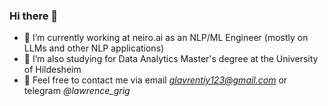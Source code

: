 ### Hi there 👋

- 🔭 I’m currently working at neiro.ai as an NLP/ML Engineer (mostly on LLMs and other NLP applications)
- 🌱 I’m also studying for Data Analytics Master's degree at the University of Hildesheim
- 💬 Feel free to contact me via email *glavrentiy123@gmail.com* or telegram *@lawrence_grig*

<!--
**LawrenceGrigoryan/LawrenceGrigoryan** is a ✨ _special_ ✨ repository because its `README.md` (this file) appears on your GitHub profile.

Here are some ideas to get you started:

- 🔭 I’m currently working on ...
- 🌱 I’m currently learning ...
- 👯 I’m looking to collaborate on ...
- 🤔 I’m looking for help with ...
- 💬 Ask me about ...
- 📫 How to reach me: ...
- 😄 Pronouns: ...
- ⚡ Fun fact: ...
-->
